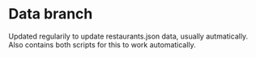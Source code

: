 # Data branch

Updated regularily to update restaurants.json data, usually autmatically. Also contains both scripts for this to work automatically.
